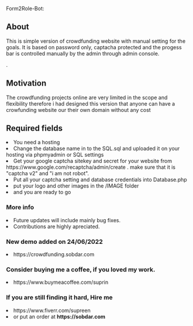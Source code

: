 Form2Role-Bot:
<h2>About</h2> 
<p>This is simple version of crowdfunding website with manual setting for the goals. It is based on password only, captacha protected and the progess bar is controlled manually by the admin through admin console. 

. </p>
<h2>Motivation</h2>
<p>The crowdfunding projects online are very limited in the scope and flexibility therefore i had designed this version that anyone can have a crowfunding website our their own domain without any cost</p>

<h2>Required fields</h2>
<ui>
<li>You need a hosting</li>
<li>Change the database name in to the SQL.sql and uploaded it on your hosting via phpmyadmin or SQL settings</li>
<li>Get your google captcha sitekey and secret for your website from https://www.google.com/recaptcha/admin/create . make sure that it is "captcha v2" and "i am not robot".</li> 
<li> Put all your captcha setting and database credentials into Database.php</li>
<li> put your logo and other images in the /IMAGE folder </li>
<li> and you are ready to go </li>
</ui>
        <h3>More info</h3>        
        
<li>Future updates will include mainly bug fixes.</li>
<li>Contributions are highly apreciated.</li>
</ul>


<h3>New demo added on 24/06/2022</h3>
<li>https://crowdfunding.sobdar.com</li>
        

<h3>Consider buying me a coffee, if you loved my work.</h3>
<li>https://www.buymeacoffee.com/suprin

<h3>If you are still finding it hard, Hire me</h3> 
<li>https://www.fiverr.com/supreen</li>
<li>or put an order at <b> https://sobdar.com</b></li>
